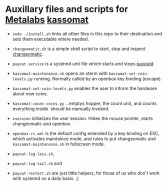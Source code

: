 # Auxillary files and scripts for [Metalabs](https://metalab.at) [kassomat](https://metalab.at/wiki/Kassomat)

* `sudo ./install.sh`
  links all other files in this repo to their destination and sets
  them executable where needed.

* `changeomatic.sh`
  is a simple shell script to start, stop and inspect [changeomatic](https://github.com/metalab-kassomat/kassomat-changeomatic).

* `payout.service`
  is a systemd unit file which starts and stops [payoutd](https://github.com/metalab-kassomat/kassomat-payout)

* `kassomat-maintenance.sh`
  opens an xterm with `kassomat-set-coin-levels.py` running. Normally
  called by an openbox key binding (escape).

* `kassomat-set-coin-levels.py`
  enables the user to inform the hardware about new coins.

* `kassomat-count-coins.py`
  ...emptys hopper, the count unit, and counts everything inside. should be manually invoked.

* `xsession`
  initializes the user session. Hides the mouse pointer, starts changeomatic and
  openbox.

* `openbox-rc.xml`
  is the default config extended by a key binding on ESC, which
  activates maintaince mode, and rules to put changeomatic and
  `kassomat-maintenance.sh` in fullscreen mode.

* `payout-log-less.sh`,
* `payout-log-tail.sh` and
* `payout-restart.sh` are just little helpers, for those of us
  who don't work with systemd on a daily basis. ;)


